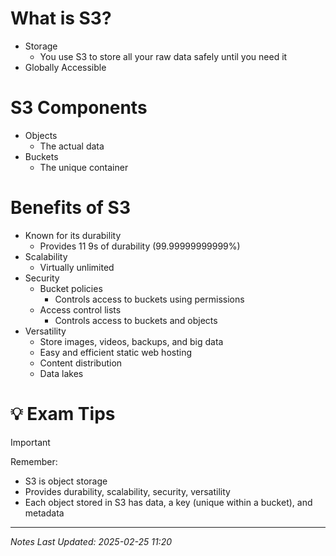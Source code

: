 #  What is S3?
- Storage
	- You use S3 to store all your raw data safely until you need it
- Globally Accessible
# S3 Components
- Objects
	- The actual data
- Buckets
	- The unique container
# Benefits of S3
- Known for its durability
	- Provides 11 9s of durability (99.99999999999%)
- Scalability
	- Virtually unlimited
- Security
	- Bucket policies
		- Controls access to buckets using permissions
	- Access control lists
		- Controls access to buckets and objects
- Versatility
	- Store images, videos, backups, and big data
	- Easy and efficient static web hosting
	- Content distribution
	- Data lakes
# 💡 Exam Tips
> [!important]
> Remember:
> - S3 is object storage
> - Provides durability, scalability, security, versatility
> - Each object stored in S3 has data, a key (unique within a bucket), and metadata

---
*Notes Last Updated: 2025-02-25 11:20*